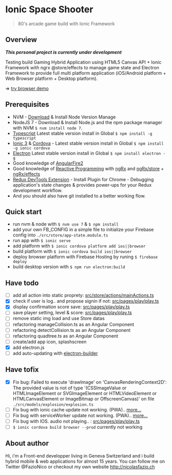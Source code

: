 # Ionic Space Shooter
<blockquote>80's arcade game build with Ionic Framework</blockquote>

## Overview
***This personal project is currently under development***

Testing build Gaming Hybrid Application using HTML5 Canvas API + Ionic Framework with ngrx @store/effects to manage game state and Electron Framework to provide full multi platform application (iOS/Android platform + Web Browser platform + Desktop platform).

=> [try browser demo](https://ionic-space-shooter.firebaseapp.com/#/home)

## Prerequisites
- NVM - [Download](https://github.com/creationix/nvm) & Install Node Version Manage
- NodeJS 7 - Download & Install Node.js and the npm package manager with NVM `$ nvm install node 7`.
- [Typescript](https://www.npmjs.com/package/typescript) Latest stable version install in Global `$ npm install -g typescript`
- [Ionic 3](https://ionicframework.com/) & [Cordova](https://cordova.apache.org/) - Latest stable version install in Global `$ npm install -g ionic cordova`
- [Electron](https://electron.atom.io/) Latest stable version install in Global `$ npm install electron -g`
- Good knowledge of [AngularFire2](https://github.com/angular/angularfire2)
- Good knowledge of [Reactive Programming](http://reactivex.io/) with [ngRx](https://github.com/ngrx) and [ngRx/store](https://github.com/ngrx/store) + [ngRx/effects](https://github.com/ngrx/effects)
- [Redux DevTools Extension](http://extension.remotedev.io/) - Install Plugin for Chrome - Debugging application's state changes & provides power-ups for your Redux development workflow.
- And you should also have git installed to a better working flow.


## Quick start
- run nvm & node with `$ nvm use 7` & `$ npm install`
- add your own FB_CONFIG in a simple file to initialize your Firebase config into `./src/store/app-state.module.ts`
- run app with `$ ionic serve`
- add platform with `$ ionic cordova platform add ios||browser`
- build platform with `$ ionic cordova build ios||browser`
- deploy browser platform with Firebase Hosting by runing `$ firebase deploy`
- build desktop version with `$ npm run electron:build`

## Have todo
- [ ] add all action into static proprety: [src/store/actions/mainActions.ts](src/store/actions/mainActions.ts)
- [x] check if user is log.. and propose signin if not: [src/pages/play/play.ts](src/pages/play/play.ts)
- [x] display confirmation score save: [src/pages/play/play.ts](src/pages/play/play.ts)
- [ ] save player setting, level & score: [src/pages/play/play.ts](src/pages/play/play.ts)
- [ ] remove static img load and use Store datas
- [ ] refactoring manageCollision.ts as an Angular Component
- [ ] refactoring detectCollision.ts as an Angular Component
- [ ] refactoring quadtree.ts as an Angular Component
- [ ] create/add app icon, splashscreen
- [x] add electron.js
- [ ] add auto-updating with [electron-builder](https://www.npmjs.com/package/electron-builder)

## Have tofix
- [x] Fix bug: Failed to execute 'drawImage' on 'CanvasRenderingContext2D': The provided value is not of type '(CSSImageValue or HTMLImageElement or SVGImageElement or HTMLVideoElement or HTMLCanvasElement or ImageBitmap or OffscreenCanvas)' on file `./src/models/explosion/explosion.ts`
- [ ] Fix bug with ionic cache update not working. (PWA).. [more...](https://forum.ionicframework.com/t/pwa-how-to-update-cached-javascript/82149)
- [ ] Fix bug with serviceWorker update not working. (PWA).. [more...](https://medium.com/@zwacky/pwa-create-a-new-update-available-notification-using-service-workers-18be9168d717)
- [ ] Fix bug with IOS. audio not playing.. : [src/pages/play/play.ts](src/pages/play/play.ts)
- [ ] `$ ionic cordova build browser --prod` currently not working

## About author
Hi, i'm a Front-end developper living in Geneva Switzerland and i build hybrid mobile & web applications for almost 15 years. You can follow me on Twitter @FazioNico or checkout my own website http://nicolasfazio.ch

